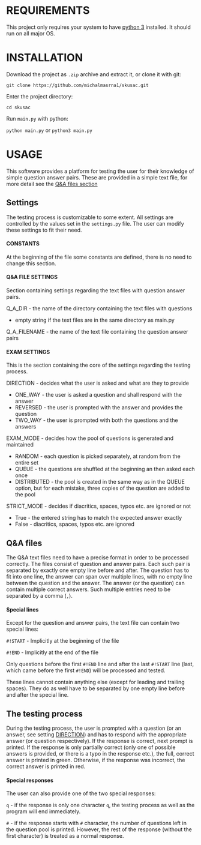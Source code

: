 # REQUIREMENTS

This project only requires your system to have [python 3](https://www.python.org/downloads/) installed. 
It should run on all major OS.

# INSTALLATION

Download the project as `.zip` archive and extract it, or clone it with git:

`git clone https://github.com/michalmasrna1/skusac.git`

Enter the project directory:

`cd skusac`

Run `main.py` with python:

`python main.py` or `python3 main.py`

# USAGE

This software provides a platform for testing the user for their knowledge of simple question answer pairs. These are 
provided in a simple text file, for more detail see the [Q&A files section](#qa-files)

## Settings

The testing process is customizable to some extent. All settings are controlled by the values set in the
`settings.py` file. The user can modify these settings to fit their need.

#### CONSTANTS

At the beginning of the file some constants are defined, there is no need to change this section.

#### Q&A FILE SETTINGS

Section containing settings regarding the text files with question answer pairs.

Q_A_DIR - the name of the directory containing the text files with questions

- empty string if the text files are in the same directory as main.py

Q_A_FILENAME - the name of the text file containing the question answer pairs

#### EXAM SETTINGS

This is the section containing the core of the settings regarding the testing process.

DIRECTION - decides what the user is asked and what are they to provide
 - ONE_WAY - the user is asked a question and shall respond with the answer
 - REVERSED - the user is prompted with the answer and provides the question
 - TWO_WAY - the user is prompted with both the questions and the answers


EXAM_MODE - decides how the pool of questions is generated and maintained
 - RANDOM - each question is picked separately, at random from the entire set
 - QUEUE - the questions are shuffled at the beginning an then asked each once
 - DISTRIBUTED - the pool is created in the same way as in the QUEUE option, but for each mistake, three copies of the 
question are added to the pool

STRICT_MODE - decides if diacritics, spaces, typos etc. are ignored or not
 - True - the entered string has to match the expected answer exactly
 - False - diacritics, spaces, typos etc. are ignored

## Q&A files

The Q&A text files need to have a precise format in order to be processed correctly. The files consist of question and 
answer pairs. Each such pair is separated by exactly one empty line before and after. The question has to fit into one 
line, the answer can span over multiple lines, with no empty line between the question and the answer. The answer 
(or the question) can contain multiple correct answers. Such multiple entries need to be separated by a comma (`,`).

#### Special lines

Except for the question and answer pairs, the text file can contain two special lines:

`#!START` - Implicitly at the beginning of the file

`#!END` - Implicitly at the end of the file

Only questions before the first `#!END` line and after the last `#!START` line (last, which came before the first
`#!END`) will be processed and tested.

These lines cannot contain anything else (except for leading and trailing spaces). They do as well have to be separated
by one empty line before and after the special line.


## The testing process

During the testing process, the user is prompted with a question (or an answer, see setting [DIRECTION](#exam-settings))
and has to respond with the appropriate answer (or question respectively). If the response is correct, next prompt is 
printed. If the response is only partially correct (only one of possible answers is provided, or there is a typo in the
response etc.), the full, correct answer is printed in green. Otherwise, if the response was incorrect, the correct 
answer is printed in red.

#### Special responses

The user can also provide one of the two special responses:

`q` - if the response is only one character `q`, the testing process as well as the program will end immediately.

`#` - if the response starts with `#` character, the number of questions left in the question pool is printed. However, 
the rest of the response (without the first character) is treated as a normal response.